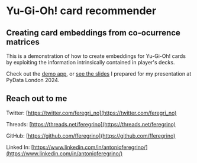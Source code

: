 # Yu-Gi-Oh! card recommender

## Creating card embeddings from co-ocurrence matrices

This is a demonstration of how to create embeddings for Yu-Gi-Oh! cards by exploiting the information intrinsically contained in player's decks.

Check out the [demo app](https://yu-gi-oh-recommender.streamlit.app/), or [see the slides](https://drive.google.com/file/d/1ycCxEzrjuInnRL87WurzOPJww1y0iL9R/view?usp=sharing) I prepared for my presentation at PyData London 2024.

## Reach out to me

Twitter: [https://twitter.com/feregri_no](https://twitter.com/feregri_no)

Threads: [https://threads.net/feregrino](https://threads.net/feregrino)

GitHub: [https://github.com/fferegrino](https://github.com/fferegrino)

Linked In: [https://www.linkedin.com/in/antonioferegrino/](https://www.linkedin.com/in/antonioferegrino/)
